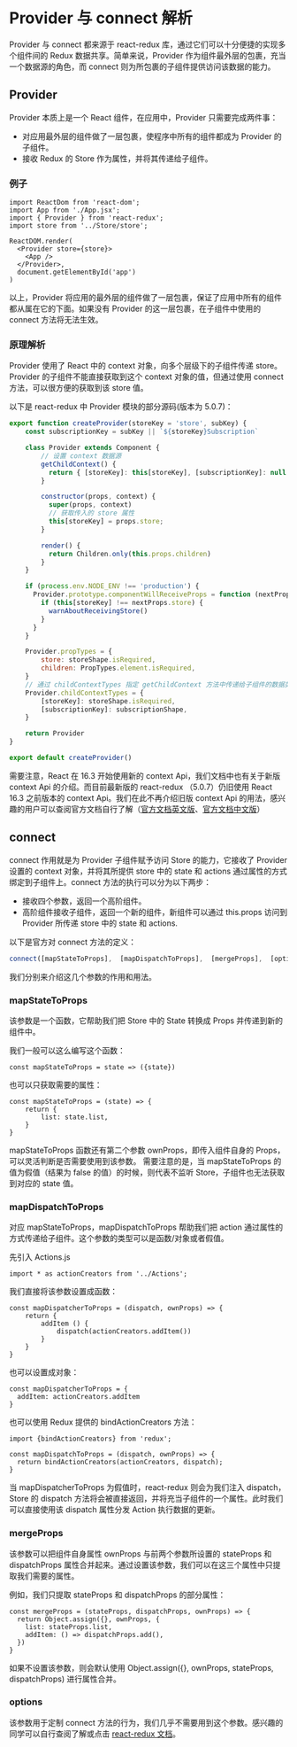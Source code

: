 # Provider 与 connect 解析

Provider 与 connect 都来源于 react-redux 库，通过它们可以十分便捷的实现多个组件间的 Redux 数据共享。简单来说，Provider 作为组件最外层的包裹，充当一个数据源的角色，而 connect 则为所包裹的子组件提供访问该数据的能力。

## Provider

Provider 本质上是一个 React 组件，在应用中，Provider 只需要完成两件事：

- 对应用最外层的组件做了一层包裹，使程序中所有的组件都成为 Provider 的子组件。
- 接收 Redux 的 Store 作为属性，并将其传递给子组件。

### 例子

```
import ReactDom from 'react-dom';
import App from './App.jsx';
import { Provider } from 'react-redux';
import store from '../Store/store';

ReactDOM.render(
  <Provider store={store}>
    <App />
  </Provider>,
  document.getElementById('app')
)
```

以上，Provider 将应用的最外层的组件做了一层包裹，保证了应用中所有的组件都从属在它的下面。如果没有 Provider 的这一层包裹，在子组件中使用的 connect 方法将无法生效。

### 原理解析

Provider 使用了 React 中的 context 对象，向多个层级下的子组件传递 store。Provider 的子组件不能直接获取到这个 context 对象的值，但通过使用 connect 方法，可以很方便的获取到该 store 值。

以下是 react-redux 中 Provider 模块的部分源码(版本为 5.0.7)：

```js
export function createProvider(storeKey = 'store', subKey) {
    const subscriptionKey = subKey || `${storeKey}Subscription`

    class Provider extends Component {
        // 设置 context 数据源
        getChildContext() {
          return { [storeKey]: this[storeKey], [subscriptionKey]: null }
        }

        constructor(props, context) {
          super(props, context)
          // 获取传入的 store 属性
          this[storeKey] = props.store;
        }

        render() {
          return Children.only(this.props.children)
        }
    }

    if (process.env.NODE_ENV !== 'production') {
      Provider.prototype.componentWillReceiveProps = function (nextProps) {
        if (this[storeKey] !== nextProps.store) {
          warnAboutReceivingStore()
        }
      }
    }

    Provider.propTypes = {
        store: storeShape.isRequired,
        children: PropTypes.element.isRequired,
    }
    // 通过 childContextTypes 指定 getChildContext 方法中传递给子组件的数据类型，不指定则会报错
    Provider.childContextTypes = {
        [storeKey]: storeShape.isRequired,
        [subscriptionKey]: subscriptionShape,
    }

    return Provider
}

export default createProvider()
```

需要注意，React 在 16.3 开始使用新的 context Api，我们文档中也有关于新版 context Api 的介绍。而目前最新版的 react-redux （5.0.7）仍旧使用 React 16.3 之前版本的 context Api。我们在此不再介绍旧版 context Api 的用法，感兴趣的用户可以查阅官方文档自行了解（[官方文档英文版](https://reactjs.org/docs/legacy-context.html)、[官方文档中文版](https://react.docschina.org/docs/legacy-context.html)）

## connect

connect 作用就是为 Provider 子组件赋予访问 Store 的能力，它接收了 Provider 设置的 context 对象，并将其所提供 store 中的 state 和 actions 通过属性的方式绑定到子组件上。connect 方法的执行可以分为以下两步：

- 接收四个参数，返回一个高阶组件。
- 高阶组件接收子组件，返回一个新的组件，新组件可以通过 this.props 访问到 Provider 所传递 store 中的 state 和 actions.

以下是官方对 connect 方法的定义：

```JavaScript
connect([mapStateToProps],  [mapDispatchToProps],  [mergeProps],  [options])
```

我们分别来介绍这几个参数的作用和用法。

### mapStateToProps

该参数是一个函数，它帮助我们把 Store 中的 State 转换成 Props 并传递到新的组件中。

我们一般可以这么编写这个函数：

```
const mapStateToProps = state => ({state})
```

也可以只获取需要的属性：

```
const mapStateToProps = (state) => {
    return {
        list: state.list,
    }
}
```

mapStateToProps 函数还有第二个参数 ownProps，即传入组件自身的 Props，可以灵活判断是否需要使用到该参数。
需要注意的是，当 mapStateToProps 的值为假值（结果为 false 的值）的时候，则代表不监听 Store，子组件也无法获取到对应的 state 值。

### mapDispatchToProps

对应 mapStateToProps，mapDispatchToProps 帮助我们把 action 通过属性的方式传递给子组件。这个参数的类型可以是函数/对象或者假值。

先引入 Actions.js

```
import * as actionCreators from '../Actions';
```

我们直接将该参数设置成函数：

```
const mapDispatcherToProps = (dispatch, ownProps) => {
    return {
        addItem () {
            dispatch(actionCreators.addItem())
        }
    }
}
```

也可以设置成对象：

```
const mapDispatcherToProps = {
  addItem: actionCreators.addItem
}
```

也可以使用 Redux 提供的 bindActionCreators 方法：

```
import {bindActionCreators} from 'redux';

const mapDispatchToProps = (dispatch, ownProps) => {
  return bindActionCreators(actionCreators, dispatch);
}
```

当 mapDispatcherToProps 为假值时，react-redux 则会为我们注入 dispatch，Store 的 dispatch 方法将会被直接返回，并将充当子组件的一个属性。此时我们可以直接使用该 dispatch 属性分发 Action 执行数据的更新。

### mergeProps

该参数可以把组件自身属性 ownProps 与前两个参数所设置的 stateProps 和 dispatchProps 属性合并起来。通过设置该参数，我们可以在这三个属性中只提取我们需要的属性。

例如，我们只提取 stateProps 和 dispatchProps 的部分属性：

```
const mergeProps = (stateProps, dispatchProps, ownProps) => {
  return Object.assign({}, ownProps, {
    list: stateProps.list,
    addItem: () => dispatchProps.add(),
  })
}
```

如果不设置该参数，则会默认使用 Object.assign({}, ownProps, stateProps, dispatchProps) 进行属性合并。

### options

该参数用于定制 connect 方法的行为，我们几乎不需要用到这个参数。感兴趣的同学可以自行查阅了解或点击 [react-redux 文档](https://github.com/reduxjs/react-redux/blob/master/docs/api.md#api)。